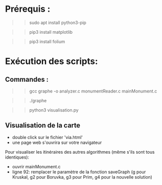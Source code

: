 # Prérequis :
>> sudo apt install python3-pip

>> pip3 install matplotlib

>> pip3 install folium

# Exécution des scripts:
## Commandes :
>> gcc graphe -o analyzer.c monumentReader.c mainMonument.c 

>> ./graphe

>> python3 visualisation.py

## Visualisation de la carte
- double click sur le fichier 'via.html'
- une page web s'ouvrira sur votre navigateur

Pour visualiser les itinéraires des autres algorithmes (même s'ils sont tous identiques):
- ouvrir mainMonument.c
- ligne 92: remplacer le paramètre de la fonction saveGraph (g pour Kruskal, g2 pour Boruvka, g3 pour Prim, g4 pour la nouvelle solution)


